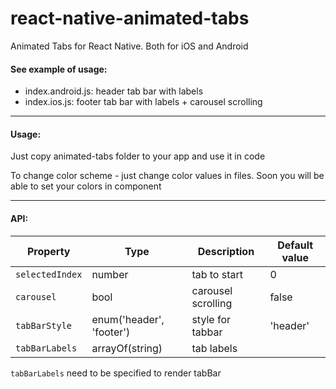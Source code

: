 # react-native-animated-tabs
Animated Tabs for React Native. Both for iOS and Android

#### See example of usage:
- index.android.js: header tab bar with labels
- index.ios.js: footer tab bar with labels + carousel scrolling

----------

#### Usage: 
Just copy animated-tabs folder to your app and use it in code

To change color scheme - just change color values in files. Soon you will be able to set your colors in component

----------

#### API:
Property     | Type | Description | Default value
------------ | ---- | ----------- | -------------
`selectedIndex` | number | tab to start | 0
`carousel`      | bool | carousel scrolling | false
`tabBarStyle`   | enum('header', 'footer') | style for tabbar | 'header'
`tabBarLabels`  | arrayOf(string) | tab labels | 

`tabBarLabels` need to be specified to render tabBar
